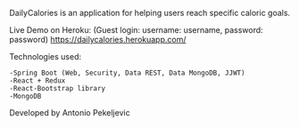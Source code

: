 DailyCalories is an application for helping users reach specific caloric goals.

Live Demo on Heroku: (Guest login: username: username, password: password)
https://dailycalories.herokuapp.com/

Technologies used:

	-Spring Boot (Web, Security, Data REST, Data MongoDB, JJWT)
	-React + Redux
	-React-Bootstrap library
	-MongoDB

Developed by Antonio Pekeljevic
